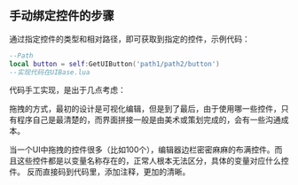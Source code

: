 ## 手动绑定控件的步骤

通过指定控件的类型和相对路径，即可获取到指定的控件，示例代码：

```Lua
--Path
local button = self:GetUIButton('path1/path2/button')
--实现代码在UIBase.lua
```

代码手工实现，是出于几点考虑：

拖拽的方式，最初的设计是可视化编辑，但是到了最后，由于使用哪一些控件，只有程序自己是最清楚的，而界面拼接一般是由美术或策划完成的，会有一些沟通成本。

当一个UI中拖拽的控件很多（比如100个），编辑器边栏密密麻麻的布满控件。而且这些控件都是以变量名称存在的，正常人根本无法区分，具体的变量对应什么控件。 反而直接码到代码里，添加注释，更加的清晰。


